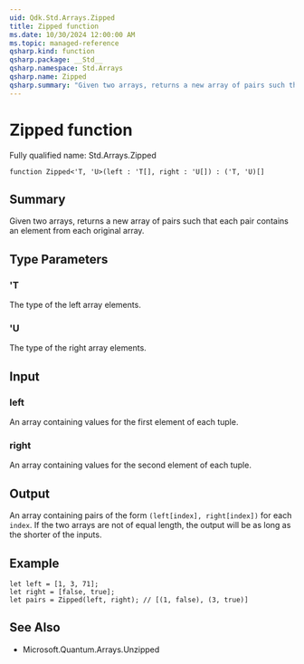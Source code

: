 ```yaml
---
uid: Qdk.Std.Arrays.Zipped
title: Zipped function
ms.date: 10/30/2024 12:00:00 AM
ms.topic: managed-reference
qsharp.kind: function
qsharp.package: __Std__
qsharp.namespace: Std.Arrays
qsharp.name: Zipped
qsharp.summary: "Given two arrays, returns a new array of pairs such that each pair contains an element from each original array."
---
```


# Zipped function

Fully qualified name: Std.Arrays.Zipped

```qsharp
function Zipped<'T, 'U>(left : 'T[], right : 'U[]) : ('T, 'U)[]
```

## Summary
Given two arrays, returns a new array of pairs such that each pair
contains an element from each original array.

## Type Parameters
### 'T
The type of the left array elements.
### 'U
The type of the right array elements.

## Input
### left
An array containing values for the first element of each tuple.
### right
An array containing values for the second element of each tuple.

## Output
An array containing pairs of the form `(left[index], right[index])` for
each `index`. If the two arrays are not of equal length, the output will
be as long as the shorter of the inputs.

## Example
```qsharp
let left = [1, 3, 71];
let right = [false, true];
let pairs = Zipped(left, right); // [(1, false), (3, true)]
```

## See Also
- Microsoft.Quantum.Arrays.Unzipped
